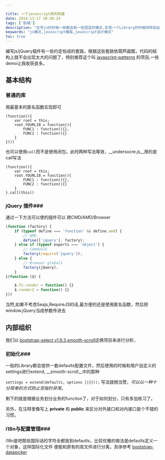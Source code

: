 ```yaml
---

title: 一个javascript库的构建
date: 2014-12-17 20:38:24
tags: ['前端']
description: "在写js的时候一般都会有一些固定的模式,实现一个Library的时候同样如此"
keywords: "js模式,javascript模版,javascript设计模式"
toc: true
---
```

编写js/jQuery插件有一些约定俗成的套路，根据这些套路依葫芦画瓢，代码的结构上就不会出现太大的问题了，特别推荐这个叫 [javascript-patterns](https://github.com/shichuan/javascript-patterns/) 的项目,一些demo让我收获良多。

## 基本结构 ##
### 普通的库 ###

用最基本的匿名函数实现即可

```
(function(){
	var root = this;
	root.YOURLIB = function(){
		FUNC1 : function(){},
		FUNC2 : function(){}
	}
}())

```

也可以使用`call`而不是使用闭包，此时两种写法等效，__undersocre.js__用的是call写法


```
(function(){
	var root = this;
	root.YOURLIB = function(){
		FUNC1 : function(){},
		FUNC2 : function(){}
	}
}.call(this))

```
### jQuery 插件###

通过一下方法可以使的插件可以 跨CMD/AMD/Browser

```javascript
(function (factory) {
	if (typeof define === 'function' && define.amd) {
		// AMD
		define(['jquery'], factory);
	} else if (typeof exports === 'object') {
		// CommonJS
		factory(require('jquery'));
	} else {
		// Browser globals
		factory(jQuery);
	}
}(function ($) {

	$.fn.render = function() {}
	$.render2 = function() {}
}))

```
当然,如果不考虑Seajs,RequireJS的话,最方便的还是使用匿名函数，然后把window.jQuery当成参数传进去

## 内部组织 ##

我们以 [bootstrap-select v1.6.3](https://github.com/silviomoreto/bootstrap-select/blob/master/js/bootstrap-select.js),[smooth-scroll](https://github.com/cferdinandi/smooth-scroll)这俩项目来进行分析，

### 初始化###

一般的Library都会提供一套defaults配置文件，然后使用的时候和用户自定义的settings进行extend, __smooth-scroll__中的那种

`settings = extend(defaults, options ||{}));` 写法就相当赞，_可以以一种十分简单的方式防止空指针异常_。

剩下的就是根据业务划分业务的funciton了，对于如何划分，只有多加练习了。

另外，在注释里像写上 __private__ 和 __public__ 来区分对外接口和对内接口是个不错的习惯。

### i18n与配置管理###

i18n是吧那些国际话的字符全都放到defautls，比较优雅的做法是defaults定义一个对象，这样国际化文件
便能和原有的库文件进行分离，具体参考 [bootstrap-datapicker]()


